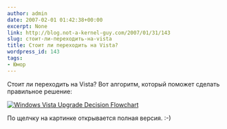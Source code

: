 ```yaml
---
author: admin
date: 2007-02-01 01:42:38+00:00
excerpt: None
link: http://blog.not-a-kernel-guy.com/2007/01/31/143
slug: стоит-ли-переходить-на-vista
title: Стоит ли переходить на Vista?
wordpress_id: 143
tags:
- Юмор
---
```


Стоит ли переходить на Vista? Вот алгоритм, который поможет сделать правильное решение:

[![Windows Vista Upgrade Decision Flowchart](/2007/01/vistaflow.png)](http://gizmodo.com/gadgets/software/the-windows-vista-upgrade-flowchart-232926.php)

По щелчку на картинке открывается полная версия. :-)
